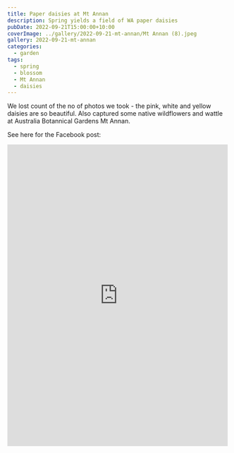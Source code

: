 ```yaml
---
title: Paper daisies at Mt Annan
description: Spring yields a field of WA paper daisies
pubDate: 2022-09-21T15:00:00+10:00
coverImage: ../gallery/2022-09-21-mt-annan/Mt Annan (8).jpeg
gallery: 2022-09-21-mt-annan
categories:
  - garden
tags:
  - spring
  - blossom
  - Mt Annan
  - daisies
---
```


We lost count of the no of photos we took - the pink, white and yellow daisies are so beautiful. Also captured some native wildflowers and wattle at Australia Botannical Gardens Mt Annan.

See here for the Facebook post:

<iframe src="https://www.facebook.com/plugins/post.php?href=https%3A%2F%2Fwww.facebook.com%2Fchris1.tham%2Fposts%2Fpfbid036CzVvAzhpUWvTZUsBxeycNJZuEqFxEEzJTF3LT2QcmPNgRkf2yKMZtN3DVAzEmiWl&show_text=true&width=500" width="500" height="684" style="border:none;overflow:hidden" scrolling="no" frameborder="0" allowfullscreen="true" allow="autoplay; clipboard-write; encrypted-media; picture-in-picture; web-share"></iframe>
